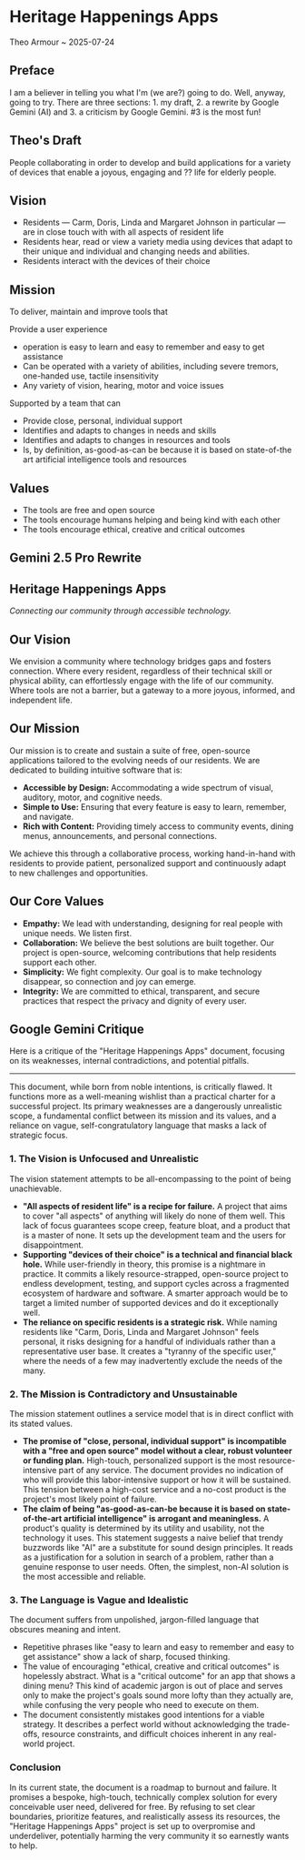 # Heritage Happenings Apps

Theo Armour ~ 2025-07-24

## Preface

I am a believer in telling you what I'm (we are?) going to do. Well, anyway, going to try. There are three sections: 1. my draft, 2. a rewrite by Google Gemini (AI) and 3. a criticism by Google Gemini. #3 is the most fun!

## Theo's Draft

People collaborating in order to develop and build applications for a variety of devices that enable a joyous, engaging and ?? life for elderly people.

## Vision

* Residents — Carm, Doris, Linda and Margaret Johnson in particular — are in close touch with with all aspects of resident life
* Residents hear, read or view a variety media using devices that adapt to their unique and individual and changing needs and abilities.
* Residents interact with the devices of their choice

## Mission

To deliver, maintain and improve tools that

Provide a user experience

* operation is easy to learn and easy to remember and easy to get assistance
* Can be operated with a variety of abilities, including severe tremors, one-handed use, tactile insensitivity
* Any variety of vision, hearing, motor and voice issues

Supported by a team that can

* Provide close, personal, individual support
* Identifies and adapts to changes in needs and skills
* Identifies and adapts to changes in resources and tools
* Is, by definition, as-good-as-can be because it is based on state-of-the art artificial intelligence tools and resources

## Values

* The tools are free and open source
* The tools encourage humans helping and being kind with each other
* The tools encourage ethical, creative and critical outcomes


## Gemini 2.5 Pro Rewrite


## **Heritage Happenings Apps**

*Connecting our community through accessible technology.*

## **Our Vision**

We envision a community where technology bridges gaps and fosters connection. Where every resident, regardless of their technical skill or physical ability, can effortlessly engage with the life of our community. Where tools are not a barrier, but a gateway to a more joyous, informed, and independent life.

## **Our Mission**

Our mission is to create and sustain a suite of free, open-source applications tailored to the evolving needs of our residents. We are dedicated to building intuitive software that is:

* **Accessible by Design:** Accommodating a wide spectrum of visual, auditory, motor, and cognitive needs.
* **Simple to Use:** Ensuring that every feature is easy to learn, remember, and navigate.
* **Rich with Content:** Providing timely access to community events, dining menus, announcements, and personal connections.

We achieve this through a collaborative process, working hand-in-hand with residents to provide patient, personalized support and continuously adapt to new challenges and opportunities.

## **Our Core Values**

* **Empathy:** We lead with understanding, designing for real people with unique needs. We listen first.
* **Collaboration:** We believe the best solutions are built together. Our project is open-source, welcoming contributions that help residents support each other.
* **Simplicity:** We fight complexity. Our goal is to make technology disappear, so connection and joy can emerge.
* **Integrity:** We are committed to ethical, transparent, and secure practices that respect the privacy and dignity of every user.


## Google Gemini Critique

Here is a critique of the "Heritage Happenings Apps" document, focusing on its weaknesses, internal contradictions, and potential pitfalls.

---

This document, while born from noble intentions, is critically flawed. It functions more as a well-meaning wishlist than a practical charter for a successful project. Its primary weaknesses are a dangerously unrealistic scope, a fundamental conflict between its mission and its values, and a reliance on vague, self-congratulatory language that masks a lack of strategic focus.

### 1. The Vision is Unfocused and Unrealistic

The vision statement attempts to be all-encompassing to the point of being unachievable.

* **"All aspects of resident life" is a recipe for failure.** A project that aims to cover "all aspects" of anything will likely do none of them well. This lack of focus guarantees scope creep, feature bloat, and a product that is a master of none. It sets up the development team and the users for disappointment.
* **Supporting "devices of their choice" is a technical and financial black hole.** While user-friendly in theory, this promise is a nightmare in practice. It commits a likely resource-strapped, open-source project to endless development, testing, and support cycles across a fragmented ecosystem of hardware and software. A smarter approach would be to target a limited number of supported devices and do it exceptionally well.
* **The reliance on specific residents is a strategic risk.** While naming residents like "Carm, Doris, Linda and Margaret Johnson" feels personal, it risks designing for a handful of individuals rather than a representative user base. It creates a "tyranny of the specific user," where the needs of a few may inadvertently exclude the needs of the many.

### 2. The Mission is Contradictory and Unsustainable

The mission statement outlines a service model that is in direct conflict with its stated values.

* **The promise of "close, personal, individual support" is incompatible with a "free and open source" model without a clear, robust volunteer or funding plan.** High-touch, personalized support is the most resource-intensive part of any service. The document provides no indication of who will provide this labor-intensive support or how it will be sustained. This tension between a high-cost service and a no-cost product is the project's most likely point of failure.
* **The claim of being "as-good-as-can-be because it is based on state-of-the-art artificial intelligence" is arrogant and meaningless.** A product's quality is determined by its utility and usability, not the technology it uses. This statement suggests a naive belief that trendy buzzwords like "AI" are a substitute for sound design principles. It reads as a justification for a solution in search of a problem, rather than a genuine response to user needs. Often, the simplest, non-AI solution is the most accessible and reliable.

### 3. The Language is Vague and Idealistic

The document suffers from unpolished, jargon-filled language that obscures meaning and intent.

* Repetitive phrases like "easy to learn and easy to remember and easy to get assistance" show a lack of sharp, focused thinking.
* The value of encouraging "ethical, creative and critical outcomes" is hopelessly abstract. What is a "critical outcome" for an app that shows a dining menu? This kind of academic jargon is out of place and serves only to make the project's goals sound more lofty than they actually are, while confusing the very people who need to execute on them.
* The document consistently mistakes good intentions for a viable strategy. It describes a perfect world without acknowledging the trade-offs, resource constraints, and difficult choices inherent in any real-world project.

### Conclusion

In its current state, the document is a roadmap to burnout and failure. It promises a bespoke, high-touch, technically complex solution for every conceivable user need, delivered for free. By refusing to set clear boundaries, prioritize features, and realistically assess its resources, the "Heritage Happenings Apps" project is set up to overpromise and underdeliver, potentially harming the very community it so earnestly wants to help.
